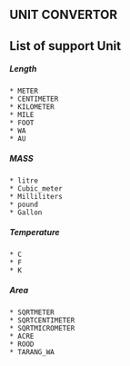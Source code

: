 ## UNIT CONVERTOR
## List of support Unit
##### Length	
	* METER
	* CENTIMETER
	* KILOMETER
	* MILE
	* FOOT
	* WA
	* AU
	
##### MASS	
	* litre
	* Cubic_meter
	* Milliliters
	* pound
	* Gallon
##### Temperature
	* C
	* F
	* K
##### Area
	* SQRTMETER
	* SQRTCENTIMETER
	* SQRTMICROMETER
	* ACRE
	* ROOD
	* TARANG_WA